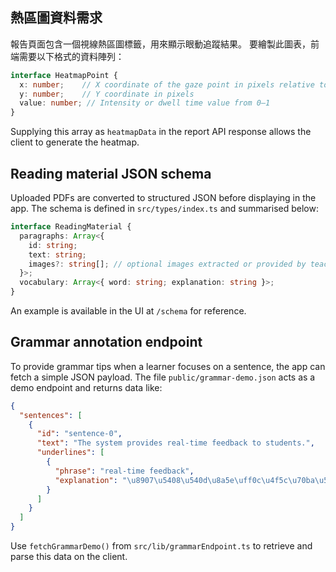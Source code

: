 

## 熱區圖資料需求

報告頁面包含一個視線熱區圖標籤，用來顯示眼動追蹤結果。
要繪製此圖表，前端需要以下格式的資料陣列：

```ts
interface HeatmapPoint {
  x: number;    // X coordinate of the gaze point in pixels relative to the text
  y: number;    // Y coordinate in pixels
  value: number; // Intensity or dwell time value from 0–1
}
```

Supplying this array as `heatmapData` in the report API response allows the
client to generate the heatmap.

## Reading material JSON schema

Uploaded PDFs are converted to structured JSON before displaying in the app. The
schema is defined in `src/types/index.ts` and summarised below:

```ts
interface ReadingMaterial {
  paragraphs: Array<{
    id: string;
    text: string;
    images?: string[]; // optional images extracted or provided by teachers
  }>;
  vocabulary: Array<{ word: string; explanation: string }>;
}
```

An example is available in the UI at `/schema` for reference.


## Grammar annotation endpoint

To provide grammar tips when a learner focuses on a sentence, the app can fetch a simple JSON payload. The file `public/grammar-demo.json` acts as a demo endpoint and returns data like:

```json
{
  "sentences": [
    {
      "id": "sentence-0",
      "text": "The system provides real-time feedback to students.",
      "underlines": [
        {
          "phrase": "real-time feedback",
          "explanation": "\u8907\u5408\u540d\u8a5e\uff0c\u4f5c\u70ba\u52d5\u8a5e provides \u7684\u53d7\u8a5e\u3002real-time \u662f\u5f62\u5bb9\u8a5e\uff0c\u5f37\u8abf\u300c\u5373\u6642\u300d\u9019\u500b\u7279\u6027\uff0c\u7528\u4f86\u4fee\u98fe feedback\uff08\u56de\u994b\uff09\u3002"
        }
      ]
    }
  ]
}
```

Use `fetchGrammarDemo()` from `src/lib/grammarEndpoint.ts` to retrieve and parse this data on the client.
